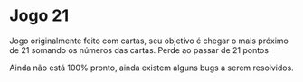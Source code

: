 # Jogo 21

Jogo originalmente feito com cartas, seu objetivo é chegar o mais próximo de 21 somando os números das cartas. Perde ao passar de 21 pontos 

Ainda não está 100% pronto, ainda existem alguns bugs a serem resolvidos.